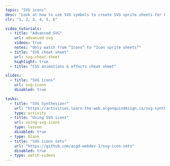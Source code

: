 ```yaml
---
topic: "SVG icons"
desc: "Look at how to use SVG symbols to create SVG sprite sheets for better performance and reusable systems."
clr: "1, 2, 3, 4, 5, 6"

video_tutorials:
  - title: "Advanced SVG"
    url: advanced-svg
    videos: true
    notes: "Only watch from “Icons” to “Icon sprite sheets”"
  - title: "SVG cheat sheet"
    url: svg-cheat-sheet
    highlight: true
  - title: "CSS animations & effects cheat sheet"

slides:
  - title: "SVG icons"
    url: svg-icons
    disabled: true

tasks:
  - title: "SVG Synthesizer"
    url: "https://activities.learn-the-web.algonquindesign.ca/svg-synthesizer/"
    type: activity
  - title: "Using SVG icons"
    url: using-svg-icons
    type: lesson
    disabled: true
  - type: blank
  - title: "SVG icons sets"
    url: "https://github.com/acgd-webdev-3/svg-icon-sets"
    disabled: true
  - type: watch-videos
---
```

